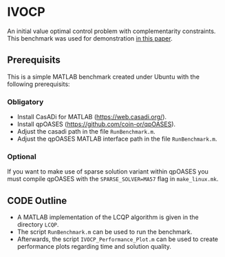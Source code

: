 # IVOCP
An initial value optimal control problem with complementarity constraints.
This benchmark was used for demonstration [in this paper](https://arxiv.org/abs/2103.05965).

## Prerequisits
This is a simple MATLAB benchmark created under Ubuntu with the following prerequisits:


### Obligatory
- Install CasADi for MATLAB (https://web.casadi.org/).
- Install qpOASES (https://github.com/coin-or/qpOASES).
- Adjust the casadi path in the file `RunBenchmark.m`.
- Adjust the qpOASES MATLAB interface path in the file `RunBenchmark.m`.

### Optional
If you want to make use of sparse solution variant within qpOASES you must compile qpOASES with the `SPARSE_SOLVER=MA57` flag in `make_linux.mk`.

## CODE Outline
- A MATLAB implementation of the LCQP algorithm is given in the directory `LCQP`.
- The script `RunBenchmark.m` can be used to run the benchmark.
- Afterwards, the script `IVOCP_Performance_Plot.m` can be used to create performance plots regarding time and solution quality.
